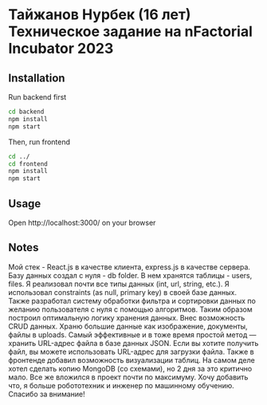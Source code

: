 # Тайжанов Нурбек (16 лет) Техническое задание на nFactorial Incubator 2023


## Installation

Run backend first

```cmd
cd backend
npm install
npm start
```

Then, run frontend

```cmd
cd ../
cd frontend
npm install
npm start
```

## Usage

Open http://localhost:3000/ on your browser

## Notes

Мой стек - React.js в качестве клиента, express.js в качестве сервера. Базу данных создал с нуля - db folder. В нем хранятся таблицы - users, files. Я реализовал почти все типы данных (int, url, string, etc.). Я использовал constraints (as null, primary key) в своей базе данных. Также разработал систему обработки фильтра и сортировки данных по желанию пользователя с нуля с помощью алгоритмов. Таким образом построил оптимальную логику хранения данных. Внес возможность CRUD данных. Храню большие данные как изображение, документы, файлы в uploads. Самый эффективные и в тоже время простой метод — хранить URL-адрес файла в базе данных JSON. Если вы хотите получить файл, вы можете использовать URL-адрес для загрузки файла. Также в фронтенде добавил возможность визуализации таблиц. На самом деле хотел сделать копию MongoDB (со схемами), но 2 дня за это критично мало. Все же вложился в проект почти по максимуму. Хочу добавить что, я больше робототехник и инженер по машинному обучению. Спасибо за внимание!
